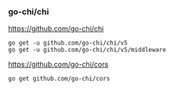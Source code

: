 ### go-chi/chi

https://github.com/go-chi/chi

    go get -u github.com/go-chi/chi/v5
    go get -u github.com/go-chi/chi/v5/middleware

https://github.com/go-chi/cors

    go get github.com/go-chi/cors
